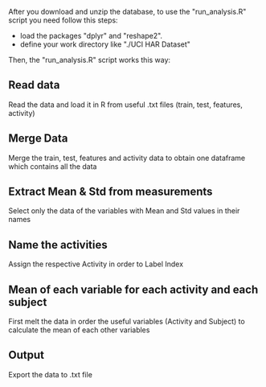 After you download and unzip the database, to use the "run_analysis.R" script you need follow this steps:
- load the packages "dplyr" and "reshape2".
- define your work directory like "./UCI HAR Dataset"

Then, the "run_analysis.R" script works  this way:

## Read data
Read the data and load it in R from useful .txt files (train, test, features, activity)

## Merge Data
Merge the train, test, features and activity data to obtain one dataframe which contains all the data

## Extract Mean & Std from measurements
Select only the data of the variables with Mean and Std values in their names

## Name the activities
Assign the respective Activity in order to Label Index

## Mean of each variable for each activity and each subject
First melt the data in order the useful variables (Activity and Subject) to calculate the mean of each other variables

## Output
Export the data to .txt file
